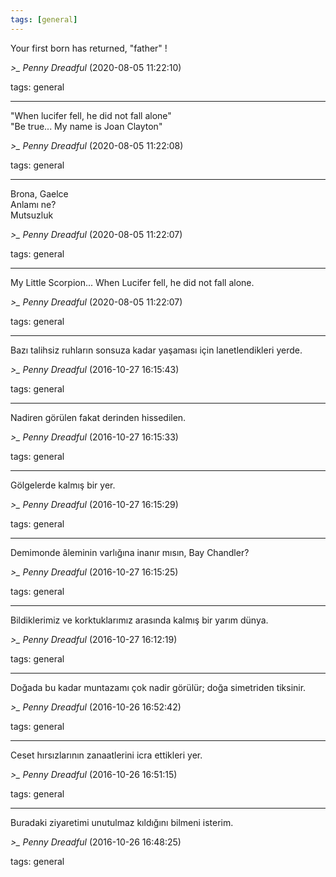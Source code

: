 ```yaml
---
tags: [general]
---
```


Your first born has returned, "father" !

*>_ Penny Dreadful* (2020-08-05 11:22:10)

tags: general

---

"When lucifer fell, he did not fall alone"  
"Be true... My name is Joan Clayton"  


*>_ Penny Dreadful* (2020-08-05 11:22:08)

tags: general

---

Brona, Gaelce  
Anlamı ne?  
Mutsuzluk  


*>_ Penny Dreadful* (2020-08-05 11:22:07)

tags: general

---

My Little Scorpion... When Lucifer fell, he did not fall alone.  


*>_ Penny Dreadful* (2020-08-05 11:22:07)

tags: general

---

Bazı talihsiz ruhların sonsuza kadar yaşaması için lanetlendikleri yerde.

*>_ Penny Dreadful* (2016-10-27 16:15:43)

tags: general

---

Nadiren görülen fakat derinden hissedilen.

*>_ Penny Dreadful* (2016-10-27 16:15:33)

tags: general

---

Gölgelerde kalmış bir yer.

*>_ Penny Dreadful* (2016-10-27 16:15:29)

tags: general

---

Demimonde âleminin varlığına inanır mısın, Bay Chandler?

*>_ Penny Dreadful* (2016-10-27 16:15:25)

tags: general

---

Bildiklerimiz ve korktuklarımız arasında kalmış bir yarım dünya.

*>_ Penny Dreadful* (2016-10-27 16:12:19)

tags: general

---

Doğada bu kadar muntazamı çok nadir görülür; doğa simetriden tiksinir.

*>_ Penny Dreadful* (2016-10-26 16:52:42)

tags: general

---

Ceset hırsızlarının zanaatlerini icra ettikleri yer.

*>_ Penny Dreadful* (2016-10-26 16:51:15)

tags: general

---

Buradaki ziyaretimi unutulmaz kıldığını bilmeni isterim.

*>_ Penny Dreadful* (2016-10-26 16:48:25)

tags: general

